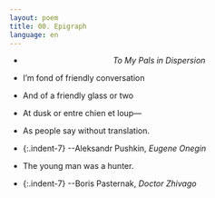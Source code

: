 ```yaml
---
layout: poem
title: 00. Epigraph
language: en
---
```


- <p style="text-align:center"><em>To My Pals in Dispersion</em></p>

- I’m fond of friendly conversation
- And of a friendly glass or two
- At dusk or entre chien et loup—
- As people say without translation.
- {:.indent-7} --Aleksandr Pushkin, *Eugene Onegin*

- The young man was a hunter.
- {:.indent-7} --Boris Pasternak, *Doctor Zhivago*
